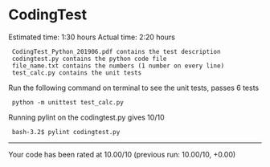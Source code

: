 # CodingTest

Estimated time: 1:30 hours
Actual time: 2:20 hours 

     CodingTest_Python_201906.pdf contains the test description
     codingtest.py contains the python code file
     file_name.txt contains the numbers (1 number on every line)
     test_calc.py contains the unit tests

Run the following command on terminal to see the unit tests, passes 6 tests
           
     python -m unittest test_calc.py

Running pylint on the codingtest.py gives 10/10

     bash-3.2$ pylint codingtest.py

--------------------------------------------------------------------
Your code has been rated at 10.00/10 (previous run: 10.00/10, +0.00)
